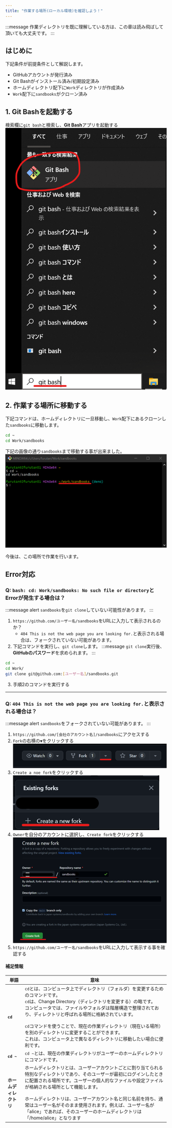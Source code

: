 ```yaml
---
title: "作業する場所(ローカル環境)を確認しよう！"
---
```

:::message
作業ディレクトリを既に理解している方は、この章は読み飛ばして頂いても大丈夫です。
:::


## はじめに
下記条件が前提条件として解説します。
- GitHubアカウントが発行済み
- Git Bashがインストール済み/初期設定済み
- ホームディレクトリ配下に`Work`ディレクトリが作成済み
- `Work`配下に`sandbooks`がクローン済み

## 1. Git Bashを起動する
検索欄に`git bash`と検索し、**Git Bash**アプリを起動する
![sandbooks-git-step01](/images/sandbooks-git-step01.png)


## 2. 作業する場所に移動する
下記コマンドは、ホームディレクトリに一旦移動し、`Work`配下にあるクローンした`sandbooks`に移動します。
````bash
cd ~
cd Work/sandbooks
````
下記の画像の通り`sandbooks`まで移動する事が出来ました。
![sandbooks-git-step02](/images/sandbooks-git-step02.png)

今後は、この場所で作業を行います。

## Error対応

### Q: `bash: cd: Work/sandbooks: No such file or directory`とErrorが発生する場合は？
:::message alert
`sandbooks`を`git clone`していない可能性があります。
:::
1. `https://github.com/ユーザー名/sandbooks`をURLに入力して表示されるのか？
    - `404 This is not the web page you are looking for.`と表示される場合は、フォークされていない可能があります。
2. 下記コマンドを実行し、`git clone`します。
    :::message
    `git clone`実行後、**GitHubのパスワード**を求められます。
    :::
````bash
cd ~
cd Work/
git clone git@github.com:[ユーザー名]/sandbooks.git
````
3. 手順2のコマンドを実行する

****
### Q: `404 This is not the web page you are looking for.`と表示される場合は？
:::message alert
`sandbooks`をフォークされていない可能があります。
:::
1. `https://github.com/[会社のアカウント名]/sandbooks`にアクセスする
2. `Fork`の右横の`▼`をクリックする
![sandbooks-git-step03](/images/sandbooks-git-step03.png)
3. `Create a noe fork`をクリックする
![sandbooks-git-step04](/images/sandbooks-git-step04.png)
4. `Owner`を自分のアカウントに選択し、`Create fork`をクリックする
![sandbooks-git-step05](/images/sandbooks-git-step05.png)
5. `https://github.com/ユーザー名/sandbooks`をURLに入力して表示する事を確認する

#### 補足情報

|  単語  | 意味  |
| ---- | ---- |
|  **`cd`**  |  `cd`とは、コンピュータ上でディレクトリ（フォルダ）を変更するためのコマンドです。<br>`cd`は、Change Directory（ディレクトリを変更する）の略です。<br>コンピュータでは、ファイルやフォルダは階層構造で整理されており、ディレクトリと呼ばれる場所に格納されています。<br><br>`cd`コマンドを使うことで、現在の作業ディレクトリ（現在いる場所）を別のディレクトリに変更することができます。<br>これは、コンピュータ上で異なるディレクトリに移動したい場合に便利です。  |
|  **`cd ~`**  |  `cd ~`とは、現在の作業ディレクトリがユーザーのホームディレクトリにコマンドです。  |
|  **ホームディレクトリ**  |  ホームディレクトリとは、ユーザーアカウントごとに割り当てられる特別なディレクトリであり、そのユーザーが最初にログインしたときに配置される場所です。ユーザーの個人的なファイルや設定ファイルが格納される場所として機能します。<br><br>ホームディレクトリは、ユーザーアカウント名と同じ名前を持ち、通常はユーザー名がそのまま使用されます。例えば、ユーザー名が「alice」であれば、そのユーザーのホームディレクトリは「/home/alice」となります |